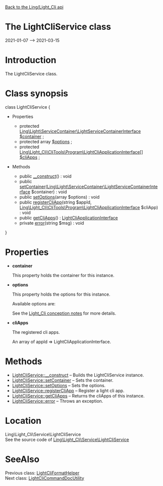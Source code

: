 [Back to the Ling/Light_Cli api](https://github.com/lingtalfi/Light_Cli/blob/master/doc/api/Ling/Light_Cli.md)



The LightCliService class
================
2021-01-07 --> 2021-03-15






Introduction
============

The LightCliService class.



Class synopsis
==============


class <span class="pl-k">LightCliService</span>  {

- Properties
    - protected [Ling\Light\ServiceContainer\LightServiceContainerInterface](https://github.com/lingtalfi/Light/blob/master/doc/api/Ling/Light/ServiceContainer/LightServiceContainerInterface.md) [$container](#property-container) ;
    - protected array [$options](#property-options) ;
    - protected [Ling\Light_Cli\CliTools\Program\LightCliApplicationInterface[]](https://github.com/lingtalfi/Light_Cli/blob/master/doc/api/Ling/Light_Cli/CliTools/Program/LightCliApplicationInterface.md) [$cliApps](#property-cliApps) ;

- Methods
    - public [__construct](https://github.com/lingtalfi/Light_Cli/blob/master/doc/api/Ling/Light_Cli/Service/LightCliService/__construct.md)() : void
    - public [setContainer](https://github.com/lingtalfi/Light_Cli/blob/master/doc/api/Ling/Light_Cli/Service/LightCliService/setContainer.md)([Ling\Light\ServiceContainer\LightServiceContainerInterface](https://github.com/lingtalfi/Light/blob/master/doc/api/Ling/Light/ServiceContainer/LightServiceContainerInterface.md) $container) : void
    - public [setOptions](https://github.com/lingtalfi/Light_Cli/blob/master/doc/api/Ling/Light_Cli/Service/LightCliService/setOptions.md)(array $options) : void
    - public [registerCliApp](https://github.com/lingtalfi/Light_Cli/blob/master/doc/api/Ling/Light_Cli/Service/LightCliService/registerCliApp.md)(string $appId, [Ling\Light_Cli\CliTools\Program\LightCliApplicationInterface](https://github.com/lingtalfi/Light_Cli/blob/master/doc/api/Ling/Light_Cli/CliTools/Program/LightCliApplicationInterface.md) $cliApp) : void
    - public [getCliApps](https://github.com/lingtalfi/Light_Cli/blob/master/doc/api/Ling/Light_Cli/Service/LightCliService/getCliApps.md)() : [LightCliApplicationInterface](https://github.com/lingtalfi/Light_Cli/blob/master/doc/api/Ling/Light_Cli/CliTools/Program/LightCliApplicationInterface.md)
    - private [error](https://github.com/lingtalfi/Light_Cli/blob/master/doc/api/Ling/Light_Cli/Service/LightCliService/error.md)(string $msg) : void

}




Properties
=============

- <span id="property-container"><b>container</b></span>

    This property holds the container for this instance.
    
    

- <span id="property-options"><b>options</b></span>

    This property holds the options for this instance.
    
    Available options are:
    
    
    
    See the [Light_Cli conception notes](https://github.com/lingtalfi/Light_Cli/blob/master/doc/pages/conception-notes.md) for more details.
    
    

- <span id="property-cliApps"><b>cliApps</b></span>

    The registered cli apps.
    
    An array of appId => LightCliApplicationInterface.
    
    



Methods
==============

- [LightCliService::__construct](https://github.com/lingtalfi/Light_Cli/blob/master/doc/api/Ling/Light_Cli/Service/LightCliService/__construct.md) &ndash; Builds the LightCliService instance.
- [LightCliService::setContainer](https://github.com/lingtalfi/Light_Cli/blob/master/doc/api/Ling/Light_Cli/Service/LightCliService/setContainer.md) &ndash; Sets the container.
- [LightCliService::setOptions](https://github.com/lingtalfi/Light_Cli/blob/master/doc/api/Ling/Light_Cli/Service/LightCliService/setOptions.md) &ndash; Sets the options.
- [LightCliService::registerCliApp](https://github.com/lingtalfi/Light_Cli/blob/master/doc/api/Ling/Light_Cli/Service/LightCliService/registerCliApp.md) &ndash; Register a light cli app.
- [LightCliService::getCliApps](https://github.com/lingtalfi/Light_Cli/blob/master/doc/api/Ling/Light_Cli/Service/LightCliService/getCliApps.md) &ndash; Returns the cliApps of this instance.
- [LightCliService::error](https://github.com/lingtalfi/Light_Cli/blob/master/doc/api/Ling/Light_Cli/Service/LightCliService/error.md) &ndash; Throws an exception.





Location
=============
Ling\Light_Cli\Service\LightCliService<br>
See the source code of [Ling\Light_Cli\Service\LightCliService](https://github.com/lingtalfi/Light_Cli/blob/master/Service/LightCliService.php)



SeeAlso
==============
Previous class: [LightCliFormatHelper](https://github.com/lingtalfi/Light_Cli/blob/master/doc/api/Ling/Light_Cli/Helper/LightCliFormatHelper.md)<br>Next class: [LightCliCommandDocUtility](https://github.com/lingtalfi/Light_Cli/blob/master/doc/api/Ling/Light_Cli/Util/LightCliCommandDocUtility.md)<br>
